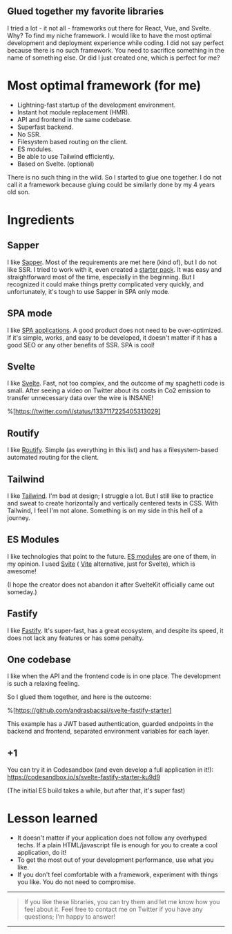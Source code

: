 ## Glued together my favorite libraries

I tried a lot - it not all - frameworks out there for React, Vue, and Svelte. Why? To find my niche framework. I would like to have the most optimal development and deployment experience while coding.  I did not say perfect because there is no such framework. You need to sacrifice something in the name of something else. Or did I just created one, which is perfect for me?

# Most optimal framework (for me)
- Lightning-fast startup of the development environment.
- Instant hot module replacement (HMR).
- API and frontend in the same codebase.
- Superfast backend.
- No SSR.
- Filesystem based routing on the client.
- ES modules.
- Be able to use Tailwind efficiently.
- Based on Svelte. (optional)

There is no such thing in the wild. So I started to glue one together. I do not call it a framework because gluing could be similarly done by my 4 years old son. 

# Ingredients
##  Sapper
I like  [Sapper](https://sapper.svelte.dev/). Most of the requirements are met here (kind of), but I do not like SSR. I tried to work with it, even created a [starter pack](https://github.com/andrasbacsai/sapper-tailwind-starter). It was easy and straightforward most of the time, especially in the beginning. But I recognized it could make things pretty complicated very quickly, and unfortunately, it's tough to use Sapper in SPA only mode.

## SPA mode 
I like  [SPA applications](https://en.wikipedia.org/wiki/Single-page_application). A good product does not need to be over-optimized. If it's simple, works, and easy to be developed, it doesn't matter if it has a good SEO or any other benefits of SSR. SPA is cool!

## Svelte
I like  [Svelte](https://svelte.dev/). Fast, not too complex, and the outcome of my spaghetti code is small. After seeing a video on Twitter about its costs in Co2 emission to transfer unnecessary data over the wire is INSANE! 

%[https://twitter.com/i/status/1337117225405313029]

## Routify
I like  [Routify](https://routify.dev/). Simple (as everything in this list) and has a filesystem-based automated routing for the client.

## Tailwind
I like  [Tailwind](https://tailwindcss.com/). I'm bad at design; I struggle a lot. But I still like to practice and sweat to create horizontally and vertically centered texts in CSS. With Tailwind, I feel I'm not alone. Something is on my side in this hell of a  journey.

## ES Modules
I like technologies that point to the future.  [ES modules](https://flaviocopes.com/es-modules/)  are one of them, in my opinion. I used  [Svite](https://github.com/dominikg/svite) ( [Vite](https://github.com/vitejs/vite)  alternative, just for Svelte), which is awesome! 

(I hope the creator does not abandon it after SvelteKit officially came out someday.)

## Fastify
I like  [Fastify](https://www.fastify.io/). It's super-fast, has a great ecosystem, and despite its speed, it does not lack any features or has some penalty.

## One codebase
I like when the API and the frontend code is in one place. The development is such a relaxing feeling.


So I glued them together, and here is the outcome: 

%[https://github.com/andrasbacsai/svelte-fastify-starter]

This example has a JWT based authentication, guarded endpoints in the backend and frontend, separated environment variables for each layer. 

## +1 

You can try it in Codesandbox (and even develop a full application in it!):
 https://codesandbox.io/s/svelte-fastify-starter-ku9d9

(The initial ES build takes a while, but after that, it's super fast)

# Lesson learned
- It doesn't matter if your application does not follow any overhyped techs. If a plain HTML/javascript file is enough for you to create a cool application, do it! 
- To get the most out of your development performance, use what you like.
- If you don't feel comfortable with a framework, experiment with things you like. You do not need to compromise.

 
---

> If you like these libraries, you can try them and let me know how you feel about it.  Feel free to contact me on Twitter if you have any questions; I'm happy to answer!

---


